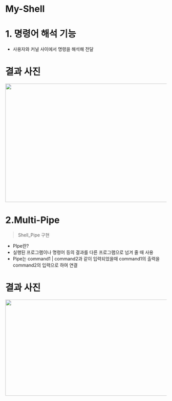# My-Shell

# 1. 명령어 해석 기능
* 사용자와 커널 사이에서 명령을 해석해 전달
# 결과 사진
<img src="https://github.com/beom-beom/My-Shell/assets/128284680/8d42cdcd-83d0-4569-acb0-368c557a9ca1"  width="700" height="370">

# 2.Multi-Pipe
>Shell_Pipe 구현 
* PIpe란?</br> 
* 실행된 프로그램이나 명령어 등의 결과를 다른 프로그램으로 넘겨 줄 때 사용</br>
* Pipe는 command1 | command2과 같이 입력되었을때 command1의 출력을 command2의 입력으로 하여 연결</br>
# 결과 사진
<img src="https://github.com/Peace-Min/My-Shell/assets/128284680/519a32a5-1342-4a4e-9ee9-6ccfff617db8"  width="700" height="300">
